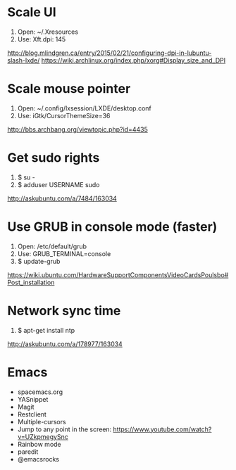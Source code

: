 # Scale UI #

1. Open: ~/.Xresources
2. Use: Xft.dpi: 145

http://blog.mlindgren.ca/entry/2015/02/21/configuring-dpi-in-lubuntu-slash-lxde/
https://wiki.archlinux.org/index.php/xorg#Display_size_and_DPI

# Scale mouse pointer #

1. Open: ~/.config/lxsession/LXDE/desktop.conf
2. Use: iGtk/CursorThemeSize=36

http://bbs.archbang.org/viewtopic.php?id=4435

# Get sudo rights #

1. $ su -
2. $ adduser USERNAME sudo

http://askubuntu.com/a/7484/163034 

# Use GRUB in console mode (faster) #

1. Open: /etc/default/grub
2. Use: GRUB_TERMINAL=console
3. $ update-grub

https://wiki.ubuntu.com/HardwareSupportComponentsVideoCardsPoulsbo#Post_installation

# Network sync time #

1. $ apt-get install ntp

http://askubuntu.com/a/178977/163034 

# Emacs #

- spacemacs.org
- YASnippet
- Magit
- Restclient
- Multiple-cursors
- Jump to any point in the screen: https://www.youtube.com/watch?v=UZkpmegySnc
- Rainbow mode
- paredit
- @emacsrocks
